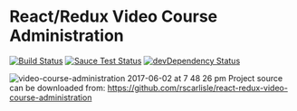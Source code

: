 # React/Redux Video Course Administration

[![Build Status](https://travis-ci.org/topheman/vanilla-es6-jspm.svg?branch=master)](https://travis-ci.org/topheman/vanilla-es6-jspm)
[![Sauce Test Status](https://saucelabs.com/buildstatus/vanilla-es6-jspm)](https://saucelabs.com/u/vanilla-es6-jspm)
[![devDependency Status](https://david-dm.org/topheman/vanilla-es6-jspm/dev-status.svg)](https://david-dm.org/topheman/vanilla-es6-jspm#info=devDependencies)

![video-course-administration 2017-06-02 at 7 48 26 pm](https://cloud.githubusercontent.com/assets/6508354/26754061/43ec7bc8-4828-11e7-9b7f-caab791692f4.png)
Project source can be downloaded from: https://github.com/rscarlisle/react-redux-video-course-administration
